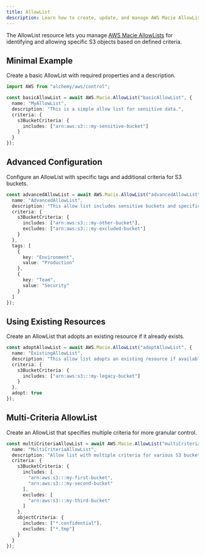 ```yaml
---
title: AllowList
description: Learn how to create, update, and manage AWS Macie AllowLists using Alchemy Cloud Control.
---
```



The AllowList resource lets you manage [AWS Macie AllowLists](https://docs.aws.amazon.com/macie/latest/userguide/) for identifying and allowing specific S3 objects based on defined criteria.

## Minimal Example

Create a basic AllowList with required properties and a description.

```ts
import AWS from "alchemy/aws/control";

const basicAllowList = await AWS.Macie.AllowList("basicAllowList", {
  name: "MyAllowList",
  description: "This is a simple allow list for sensitive data.",
  criteria: {
    s3BucketCriteria: {
      includes: ["arn:aws:s3:::my-sensitive-bucket"]
    }
  }
});
```

## Advanced Configuration

Configure an AllowList with specific tags and additional criteria for S3 buckets.

```ts
const advancedAllowList = await AWS.Macie.AllowList("advancedAllowList", {
  name: "AdvancedAllowList",
  description: "This allow list includes sensitive buckets and specific tags.",
  criteria: {
    s3BucketCriteria: {
      includes: ["arn:aws:s3:::my-other-bucket"],
      excludes: ["arn:aws:s3:::my-excluded-bucket"]
    }
  },
  tags: [
    {
      key: "Environment",
      value: "Production"
    },
    {
      key: "Team",
      value: "Security"
    }
  ]
});
```

## Using Existing Resources

Create an AllowList that adopts an existing resource if it already exists.

```ts
const adoptAllowList = await AWS.Macie.AllowList("adoptAllowList", {
  name: "ExistingAllowList",
  description: "This allow list adopts an existing resource if available.",
  criteria: {
    s3BucketCriteria: {
      includes: ["arn:aws:s3:::my-legacy-bucket"]
    }
  },
  adopt: true
});
```

## Multi-Criteria AllowList

Create an AllowList that specifies multiple criteria for more granular control.

```ts
const multiCriteriaAllowList = await AWS.Macie.AllowList("multiCriteriaAllowList", {
  name: "MultiCriteriaAllowList",
  description: "Allow list with multiple criteria for various S3 buckets.",
  criteria: {
    s3BucketCriteria: {
      includes: [
        "arn:aws:s3:::my-first-bucket",
        "arn:aws:s3:::my-second-bucket"
      ],
      excludes: [
        "arn:aws:s3:::my-third-bucket"
      ]
    },
    objectCriteria: {
      includes: ["*.confidential"],
      excludes: ["*.tmp"]
    }
  }
});
```
